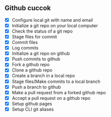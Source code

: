 ## Github cuccok 
 * [x] Configure local git with name and email
 * [x] Initialize a git repo on your local computer
 * [x] Check the status of a git repo
 * [x] Stage files for commit
 * [x] Commit files
 * [x] Log commits
 * [x] Initialize a git repo on github
 * [x] Push commits to github
 * [x] Fork a github repo
 * [x] Clone a github repo
 * [x] Create a branch in a local repo
 * [x] Stage files/Make commits to a local branch
 * [x] Push a branch to github
 * [x] Make a pull request from a forked github repo
 * [x] Accept a pull request on a github repo
 * [x] Setup github pages
 * [x] Setup CLI git aliases